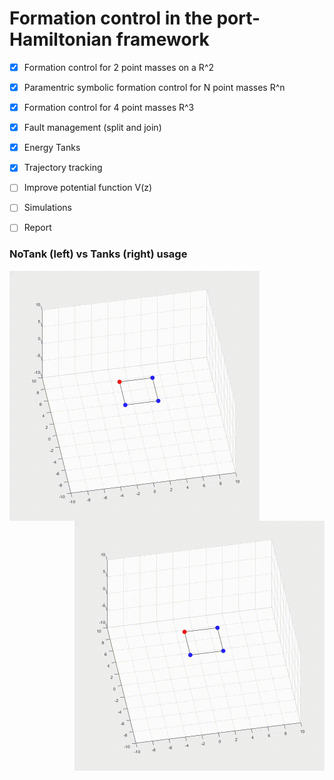 # Formation control in the port-Hamiltonian framework

- [x]  Formation control for 2 point masses on a R^2
- [x]  Paramentric symbolic formation control for N point masses R^n
- [x]  Formation control for 4 point masses R^3
- [x]  Fault management (split and join)
- [x]  Energy Tanks
- [x]  Trajectory tracking
- [ ]  Improve potential function V(z)
- [ ]  Simulations
- [ ]  Report


### NoTank (left) vs Tanks (right) usage
<img src="4robots_formation_control/simulations/sim2/sim2_notanks.gif" width=400 align="left"/>

<img src="4robots_formation_control/simulations/sim2/sim2_tanks.gif" width=400 align="right"/>

